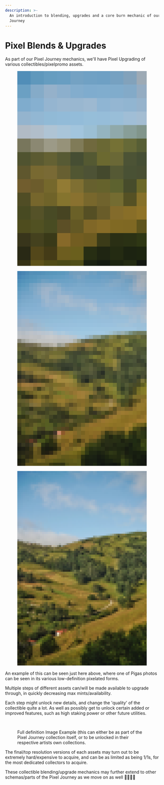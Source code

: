 ```yaml
---
description: >-
  An introduction to blending, upgrades and a core burn mechanic of our Pixel
  Journey
---
```


# Pixel Blends & Upgrades

As part of our Pixel Journey mechanics, we'll have Pixel Upgrading of various collectibles/pixelpromo assets.

<div>

<figure><img src="../../../.gitbook/assets/hills-pixel-example3 (1).png" alt=""><figcaption></figcaption></figure>

 

<figure><img src="../../../.gitbook/assets/hills-pixel-example2 (1).png" alt=""><figcaption></figcaption></figure>

 

<figure><img src="../../../.gitbook/assets/hills-pixel-example1.png" alt=""><figcaption></figcaption></figure>

</div>

An example of this can be seen just here above, where one of Pigas photos can be seen in its various low-definition pixelated forms.&#x20;

Multiple steps of different assets can/will be made available to upgrade through, in quickly decreasing max mints/availability.&#x20;

Each step might unlock new details, and change the 'quality' of the collectible quite a lot. As well as possibly get to unlock certain added or improved features, such as high staking power or other future utilities.

<figure><img src="../../../.gitbook/assets/image (140).png" alt=""><figcaption><p>Full definition Image Example (this can either be as part of the Pixel Journey collection itself, or to be unlocked in their respective artists own collections.</p></figcaption></figure>

The final/top resolution versions of each assets may turn out to be extremely hard/expensive to acquire, and can be as limited as being 1/1s, for the most dedicated collectors to acquire.

These collectible blending/upgrade mechanics may further extend to other schemas/parts of the Pixel Journey as we move on as well 🫡🧑‍🔬🧪
